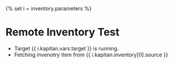 {% set i = inventory.parameters %}

# Remote Inventory Test

- Target {{ i.kapitan.vars.target }} is running.
- Fetching invenotry item from {{ i.kapitan.inventory[0].source }}
